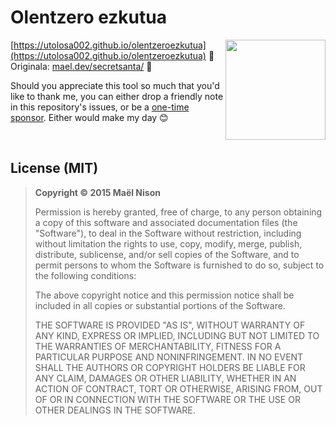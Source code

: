 # Olentzero ezkutua

<img align="right" height="160" src="https://user-images.githubusercontent.com/1037931/87014534-92e21280-c1cc-11ea-9675-5f2c0f3c287f.png"/>

[https://utolosa002.github.io/olentzeroezkutua](https://utolosa002.github.io/olentzeroezkutua) 🎄
Originala: [mael.dev/secretsanta/](https://mael.dev/secretsanta/) 🎄

Should you appreciate this tool so much that you'd like to thank me, you can either drop a friendly note in this repository's issues, or be a [one-time sponsor](https://github.com/sponsors/arcanis?frequency=one-time&sponsor=arcanis). Either would make my day 😊

<br/>

## License (MIT)

> **Copyright © 2015 Maël Nison**
>
> Permission is hereby granted, free of charge, to any person obtaining a copy of this software and associated documentation files (the "Software"), to deal in the Software without restriction, including without limitation the rights to use, copy, modify, merge, publish, distribute, sublicense, and/or sell copies of the Software, and to permit persons to whom the Software is furnished to do so, subject to the following conditions:
>
> The above copyright notice and this permission notice shall be included in all copies or substantial portions of the Software.
>
> THE SOFTWARE IS PROVIDED "AS IS", WITHOUT WARRANTY OF ANY KIND, EXPRESS OR IMPLIED, INCLUDING BUT NOT LIMITED TO THE WARRANTIES OF MERCHANTABILITY, FITNESS FOR A PARTICULAR PURPOSE AND NONINFRINGEMENT. IN NO EVENT SHALL THE AUTHORS OR COPYRIGHT HOLDERS BE LIABLE FOR ANY CLAIM, DAMAGES OR OTHER LIABILITY, WHETHER IN AN ACTION OF CONTRACT, TORT OR OTHERWISE, ARISING FROM, OUT OF OR IN CONNECTION WITH THE SOFTWARE OR THE USE OR OTHER DEALINGS IN THE SOFTWARE.
